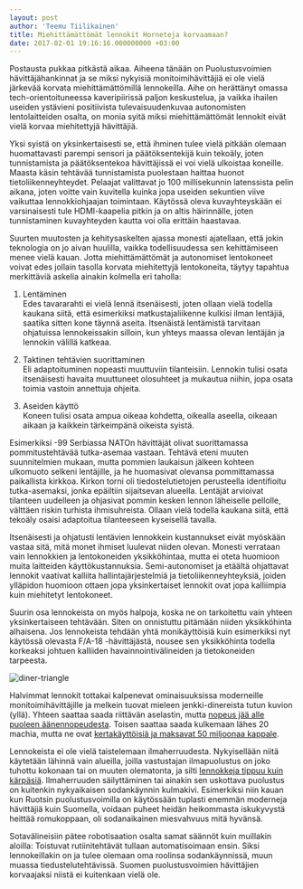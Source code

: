 ```yaml
---
layout: post
author: 'Teemu Tiilikainen'
title: Miehittämättömät lennokit Horneteja korvaamaan?
date: 2017-02-01 19:16:16.000000000 +03:00
---
```


Postausta pukkaa pitkästä aikaa. Aiheena tänään on Puolustusvoimien hävittäjähankinnat ja se miksi nykyisiä
monitoimihävittäjiä ei ole vielä järkevää korvata miehittämättömillä lennokeilla. Aihe on herättänyt omassa
tech-orientoituneessa kaveripiirissä paljon keskustelua, ja vaikka ihailen useiden ystävieni positiivista 
tulevaisuudenkuvaa autonomisten lentolaitteiden osalta, on monia syitä miksi miehittämättömät lennokit eivät 
vielä korvaa miehitettyjä hävittäjiä.

Yksi syistä on yksinkertaisesti se, että ihminen tulee vielä pitkään olemaan huomattavasti parempi sensori ja
päätöksentekijä kuin tekoäly, joten tunnistamista ja päätöksentekoa hävittäjissä ei voi vielä ulkoistaa koneille.
Maasta käsin tehtävää tunnistamista puolestaan haittaa huonot tietoliikenneyhteydet. Pelaajat valittavat jo 100
millisekunnin latenssista pelin aikana, joten voitte vain kuvitella kuinka jopa useiden sekuntien viive vaikuttaa
lennokkiohjaajan toimintaan. Käytössä oleva kuvayhteyskään ei varsinaisesti tule HDMI-kaapelia pitkin ja on altis
häirinnälle, joten tunnistaminen kuvayhteyden kautta voi olla erittäin haastavaa.

Suurten muutosten ja kehitysaskelten ajassa monesti ajatellaan, että jokin teknologia on jo aivan huulilla, vaikka
todellisuudessa sen kehittämiseen menee vielä kauan. Jotta miehittämättömät ja autonomiset lentokoneet voivat edes
jollain tasolla korvata miehitettyjä lentokoneita, täytyy tapahtua merkittäviä askelia ainakin kolmella eri taholla: 

1) Lentäminen  
Edes tavararahti ei vielä lennä itsenäisesti, joten ollaan vielä todella kaukana siitä, että esimerkiksi 
matkustajaliikenne kulkisi ilman lentäjiä, saatika sitten kone täynnä aseita. Itsenäistä lentämistä tarvitaan 
ohjatuissa lennokeissakin silloin, kun yhteys maassa olevan lentäjän ja lennokin välillä katkeaa. 

2) Taktinen tehtävien suorittaminen  
Eli adaptoituminen nopeasti muuttuviin tilanteisiin. Lennokin tulisi osata itsenäisesti havaita muuttuneet
olosuhteet ja mukautua niihin, jopa osata toimia vastoin annettuja ohjeita.

3) Aseiden käyttö  
Koneen tulisi osata ampua oikeaa kohdetta, oikealla aseella, oikeaan aikaan ja kaikkein tärkeimpänä oikeista syistä.

Esimerkiksi -99 Serbiassa NATOn hävittäjät olivat suorittamassa pommitustehtävää tutka-asemaa vastaan. Tehtävä
eteni muuten suunnitelmien mukaan, mutta pommien laukaisun jälkeen kohteen ulkomuoto selkeni lentäjille, ja he 
huomasivat olevansa pommittamassa paikallista kirkkoa. Kirkon torni oli tiedostelutietojen perusteella identifioitu 
tutka-asemaksi, jonka epäiltiin sijaitsevan alueella. Lentäjät arvioivat tilanteen uudelleen ja ohjasivat pommin
kesken lennon läheiselle pellolle, välttäen riskin turhista ihmisuhreista. Ollaan vielä todella kaukana siitä, että
tekoäly osaisi adaptoitua tilanteeseen kyseisellä tavalla.  

Itsenäisesti ja ohjatusti lentävien lennokkein kustannukset eivät myöskään vastaa sitä, mitä monet ihmiset luulevat 
niiden olevan. Monesti verrataan vain lennokkien ja lentokoneiden yksikköhintaa, mutta ei oteta huomioon muita 
laitteiden käyttökustannuksia. Semi-autonomiset ja etäältä ohjattavat lennokit vaativat kalliita hallintajärjestelmiä 
ja tietoliikenneyhteyksiä, joiden ylläpidon huomioon ottaen jopa yksinkertaiset lennokit ovat jopa kalliimpia kuin 
miehitetyt lentokoneet. 

Suurin osa lennokeista on myös halpoja, koska ne on tarkoitettu vain yhteen yksinkertaiseen tehtävään. Siten on 
onnistuttu pitämään niiden yksikköhinta alhaisena. Jos lennokeista tehdään yhtä monikäyttöisiä kuin esimerkiksi 
nyt käytössä olevasta F/A-18 -hävittäjästä, nousee sen yksikköhinta todella korkeaksi johtuen kalliiden 
havainnointivälineiden ja tietokoneiden tarpeesta.

![diner-triangle](http://i.imgur.com/A8m9eGc.jpg)

Halvimmat lennokit tottakai kalpenevat ominaisuuksissa moderneille monitoimihävittäjille ja melkein tuovat mieleen 
jenkki-dinereista tutun kuvion (yllä). Yhteen saattaa saada riittävän aselastin, mutta [nopeus jää alle puoleen äänennopeudesta](https://en.wikipedia.org/wiki/General_Atomics_Avenger). 
Toisen saattaa saada kulkemaan lähes 20 machia, mutta ne ovat [kertakäyttöisiä ja maksavat 50 miljoonaa kappale](https://en.wikipedia.org/wiki/Hypersonic_Technology_Vehicle_2).

Lennokeista ei ole vielä taistelemaan ilmaherruudesta. Nykyisellään niitä käytetään lähinnä vain alueilla,
joilla vastustajan ilmapuolustus on joko tuhottu kokonaan tai on muuten olematonta, ja silti [lennokkeja tippuu
kuin kärpäsiä](http://www.washingtonpost.com/sf/investigative/2014/06/20/when-drones-fall-from-the-sky/). Ilmaherruuden
säilyttäminen tai ainakin sen uskottava puolustus on kuitenkin nykyaikaisen sodankäynnin kulmakivi. Esimerkiksi niin kauan kun Ruotsin puolustusvoimilla on käytössään tuplasti enemmän moderneja hävittäjiä kuin Suomella, voidaan puheet heidän
heikommasta iskukyvystä heittää romukoppaan, oli sodanaikainen miesvahvuus mitä hyvänsä.

Sotavälineisiin pätee robotisaation osalta samat säännöt kuin muillakin aloilla: Toistuvat rutiinitehtävät tullaan
automatisoimaan ensin. Siksi lennokeillakin on ja tulee olemaan oma roolinsa sodankäynnissä, muun muassa
tiedustelutehtävissä. Suomen puolustusvoimien hävittäjien korvaajaksi niistä ei kuitenkaan vielä ole.
